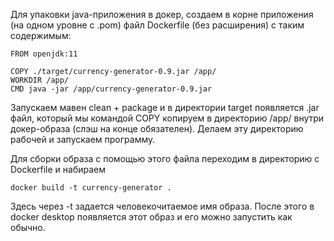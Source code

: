 Для упаковки java-приложения в докер, создаем в корне приложения (на одном уровне с .pom) файл Dockerfile (без расширения) с таким содержимым:

```
FROM openjdk:11

COPY ./target/currency-generator-0.9.jar /app/
WORKDIR /app/
CMD java -jar /app/currency-generator-0.9.jar
```

Запускаем мавен clean + package и в директории target появляется .jar файл, который мы командой COPY копируем в директорию /app/ внутри докер-образа (слэш на конце обязателен). Делаем эту директорию рабочей и запускаем программу.

Для сборки образа с помощью этого файла переходим в директорию с Dockerfile и набираем

```
docker build -t currency-generator .
```

Здесь через -t задается человекочитаемое имя образа. После этого в docker desktop появляется этот образ и его можно запустить как обычно.